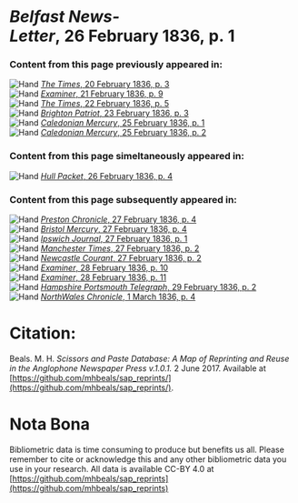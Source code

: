 # *Belfast News-Letter*, 26 February 1836, p. 1  
  
### Content from this page previously appeared in:  
![Hand](http://scissorsandpaste.net/wp-content/uploads/2017/06/smallhandpointer.png) [*The Times*, 20 February 1836, p. 3](https://mhbeals.github.io/sap_html/The-Times/The-Times-20-February-1836-p-3)  
![Hand](http://scissorsandpaste.net/wp-content/uploads/2017/06/smallhandpointer.png) [*Examiner*, 21 February 1836, p. 9](https://mhbeals.github.io/sap_html/Examiner/Examiner-21-February-1836-p-9)  
![Hand](http://scissorsandpaste.net/wp-content/uploads/2017/06/smallhandpointer.png) [*The Times*, 22 February 1836, p. 5](https://mhbeals.github.io/sap_html/The-Times/The-Times-22-February-1836-p-5)  
![Hand](http://scissorsandpaste.net/wp-content/uploads/2017/06/smallhandpointer.png) [*Brighton Patriot*, 23 February 1836, p. 3](https://mhbeals.github.io/sap_html/Brighton-Patriot/Brighton-Patriot-23-February-1836-p-3)  
![Hand](http://scissorsandpaste.net/wp-content/uploads/2017/06/smallhandpointer.png) [*Caledonian Mercury*, 25 February 1836, p. 1](https://mhbeals.github.io/sap_html/Caledonian-Mercury/Caledonian-Mercury-25-February-1836-p-1)  
![Hand](http://scissorsandpaste.net/wp-content/uploads/2017/06/smallhandpointer.png) [*Caledonian Mercury*, 25 February 1836, p. 2](https://mhbeals.github.io/sap_html/Caledonian-Mercury/Caledonian-Mercury-25-February-1836-p-2)  
  
### Content from this page simeltaneously appeared in:  
![Hand](http://scissorsandpaste.net/wp-content/uploads/2017/06/smallhandpointer.png) [*Hull Packet*, 26 February 1836, p. 4](https://mhbeals.github.io/sap_html/Hull-Packet/Hull-Packet-26-February-1836-p-4)  
  
### Content from this page subsequently appeared in:  
![Hand](http://scissorsandpaste.net/wp-content/uploads/2017/06/smallhandpointer.png) [*Preston Chronicle*, 27 February 1836, p. 4](https://mhbeals.github.io/sap_html/Preston-Chronicle/Preston-Chronicle-27-February-1836-p-4)  
![Hand](http://scissorsandpaste.net/wp-content/uploads/2017/06/smallhandpointer.png) [*Bristol Mercury*, 27 February 1836, p. 4](https://mhbeals.github.io/sap_html/Bristol-Mercury/Bristol-Mercury-27-February-1836-p-4)  
![Hand](http://scissorsandpaste.net/wp-content/uploads/2017/06/smallhandpointer.png) [*Ipswich Journal*, 27 February 1836, p. 1](https://mhbeals.github.io/sap_html/Ipswich-Journal/Ipswich-Journal-27-February-1836-p-1)  
![Hand](http://scissorsandpaste.net/wp-content/uploads/2017/06/smallhandpointer.png) [*Manchester Times*, 27 February 1836, p. 2](https://mhbeals.github.io/sap_html/Manchester-Times/Manchester-Times-27-February-1836-p-2)  
![Hand](http://scissorsandpaste.net/wp-content/uploads/2017/06/smallhandpointer.png) [*Newcastle Courant*, 27 February 1836, p. 2](https://mhbeals.github.io/sap_html/Newcastle-Courant/Newcastle-Courant-27-February-1836-p-2)  
![Hand](http://scissorsandpaste.net/wp-content/uploads/2017/06/smallhandpointer.png) [*Examiner*, 28 February 1836, p. 10](https://mhbeals.github.io/sap_html/Examiner/Examiner-28-February-1836-p-10)  
![Hand](http://scissorsandpaste.net/wp-content/uploads/2017/06/smallhandpointer.png) [*Examiner*, 28 February 1836, p. 11](https://mhbeals.github.io/sap_html/Examiner/Examiner-28-February-1836-p-11)  
![Hand](http://scissorsandpaste.net/wp-content/uploads/2017/06/smallhandpointer.png) [*Hampshire Portsmouth Telegraph*, 29 February 1836, p. 2](https://mhbeals.github.io/sap_html/Hampshire-Portsmouth-Telegraph/Hampshire-Portsmouth-Telegraph-29-February-1836-p-2)  
![Hand](http://scissorsandpaste.net/wp-content/uploads/2017/06/smallhandpointer.png) [*NorthWales Chronicle*, 1 March 1836, p. 4](https://mhbeals.github.io/sap_html/NorthWales-Chronicle/NorthWales-Chronicle-1-March-1836-p-4)  


# Citation: 

Beals. M. H. *Scissors and Paste Database: A Map of Reprinting and Reuse in the Anglophone Newspaper Press v.1.0.1.* 2 June 2017. Available at [https://github.com/mhbeals/sap_reprints/](https://github.com/mhbeals/sap_reprints/). 

# Nota Bona

Bibliometric data is time consuming to produce but benefits us all. Please remember to cite or acknowledge this and any other bibliometric data you use in your research. All data is available CC-BY 4.0 at [https://github.com/mhbeals/sap_reprints](https://github.com/mhbeals/sap_reprints)